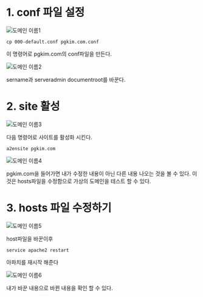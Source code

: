 # 1. conf 파일 설정

![도메인 이름1](https://user-images.githubusercontent.com/49421197/57207565-8468fb80-7009-11e9-8996-b4039a0017a1.png)

    cp 000-default.conf pgkim.com.conf

이 명령어로 pgkim.com의 conf파일을 만든다.

![도메인 이름2](https://user-images.githubusercontent.com/49421197/57207571-90ed5400-7009-11e9-81d7-ac41f625ac99.png)

sername과 serveradmin documentroot를 바꾼다.


# 2. site 활성

![도메인 이름3](https://user-images.githubusercontent.com/49421197/57207581-9b0f5280-7009-11e9-9fd8-af8c836fbd32.png)

다음 명령어로 사이트를 활성화 시킨다.

    a2ensite pgkim.com
    


![도메인 이름4](https://user-images.githubusercontent.com/49421197/57207591-aa8e9b80-7009-11e9-93c8-e03388e5e90e.png)

pgkim.com을 들어가면 내가 수정한 내용이 아닌 다른 내용 나오는 것을 볼 수 있다.
이것은 hosts파일을 수정함으로 가상의 도메인을 테스트 할 수 있다.

# 3. hosts 파일 수정하기

![도메인 이름5](https://user-images.githubusercontent.com/49421197/57207596-af534f80-7009-11e9-89da-dd3cbd726492.png)

host파일을 바꾼이후
  
    service apache2 restart
    
아파치를 재시작 해준다

![도메인 이름6](https://user-images.githubusercontent.com/49421197/57207599-b2e6d680-7009-11e9-9ac4-a2691a7e4209.png)

내가 바꾼 내용으로 바뀐 내용을 확인 할 수 있다.
